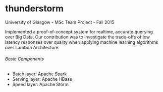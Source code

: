# thunderstorm

University of Glasgow - MSc Team Project - Fall 2015

Implemented a proof-of-concept system for realtime, accurate querying over Big Data. Our
contribution was to investigate the trade-offs of low latency responses over quality when applying
machine learning algorithms over Lambda Architecture. 

###### Basic Components
* Batch layer: Apache Spark
* Serving layer: Apache HBase
* Speed layer: Apache Storm
